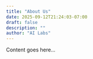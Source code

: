 ```yaml
---
title: "About Us"
date: 2025-09-12T21:24:03-07:00
draft: false
description: ""
author: "AI Labs"
---
```


Content goes here...
